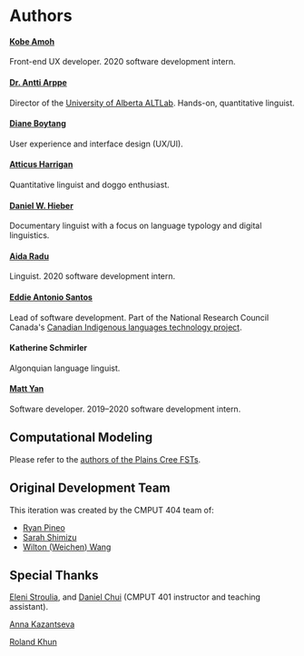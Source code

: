 Authors
=======

#### [Kobe Amoh](https://kobexamoh.co/)

Front-end UX developer. 2020 software development intern.


#### [Dr. Antti Arppe](https://sites.ualberta.ca/~arppe/)

Director of the [University of Alberta ALTLab][ALTLab]. Hands-on, quantitative linguist.

[ALTLab]: https://altlab.artsrn.ualberta.ca/


#### [Diane Boytang](https://github.com/starryEcliipse)

User experience and interface design (UX/UI).


#### [Atticus Harrigan](https://a.ttic.us/)

Quantitative linguist and doggo enthusiast.


#### [Daniel W. Hieber](https://danielhieber.com)

Documentary linguist with a focus on language typology and digital linguistics.


#### [Aida Radu](https://github.com/aradu12)

Linguist. 2020 software development intern.


#### [Eddie Antonio Santos](https://eddieantonio.ca/)

Lead of software development. Part of the National Research Council Canada's [Canadian Indigenous languages technology project][ILT].

[ILT]: https://nrc.canada.ca/en/node/1378


#### Katherine Schmirler

Algonquian language linguist.


#### [Matt Yan](https://github.com/Madoshakalaka)

Software developer. 2019–2020 software development intern.


Computational Modeling
----------------------

Please refer to the [authors of the Plains Cree FSTs](https://github.com/giellalt/lang-crk/blob/main/AUTHORS).


Original Development Team
-------------------------

This iteration was created by the CMPUT 404 team of:

 - [Ryan Pineo](https://github.com/pineo)
 - [Sarah Shimizu](https://github.com/99sshimizu)
 - [Wilton (Weichen) Wang](https://github.com/CoshUS)


Special Thanks
--------------

[Eleni Stroulia](https://www.ualberta.ca/science/about-us/contact-us/faculty-directory/eleni-stroulia), and [Daniel Chui](https://github.com/dchui1) (CMPUT 401 instructor and teaching assistant).

[Anna Kazantseva][ILT]

[Roland Khun][ILT]
